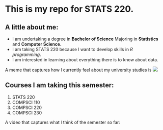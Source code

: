 # This is my repo for STATS 220. 

## A little about me:

- I am undertaking a degree in **Bachelor of Science** Majoring in **Statistics** and **Computer Science**.
- I am taking STATS 220 because I want to develop skills in *R programming*.
- I am interested in learning about everything there is to know about data.

A meme that captures how I currently feel about my university studies is ![](https://media.giphy.com/media/W4aKCI7mygvEQ/giphy.gif?cid=ecf05e47m49h9s2krmxlcn8v0fnljqxhnyyvexq1c1p6t9x3&ep=v1_gifs_search&rid=giphy.gif&ct=g)

## Courses I am taking this semester:

1. STATS 220
2.  COMPSCI 110
3.  COMPSCI 220
4.  COMPSCI 230

A video that captures what I think of the semester so far:
